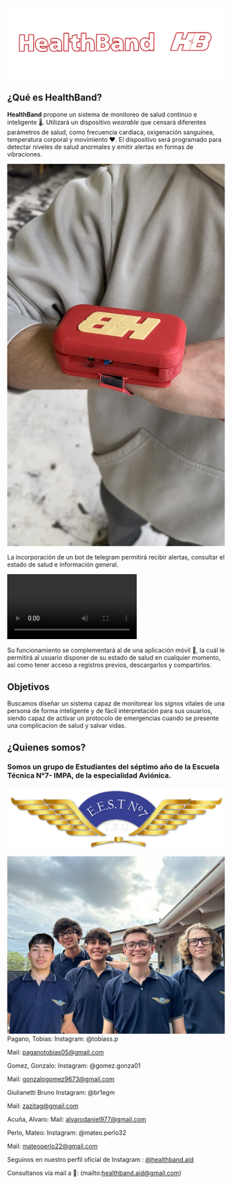 ![HealthBand](https://github.com/impatrq/healthband/blob/main/assets/logo%20completo.png)

## ¿Qué es HealthBand?

**HealthBand** propone un sistema de monitoreo de salud continuo e inteligente :thermometer:. Utilizará un dispositivo *wearable* que censará diferentes parámetros de salud, como frecuencia cardíaca, oxigenación sanguínea, temperatura corporal y movimiento :heart:. El dispositivo será programado para detectar niveles de salud anormales y emitir alertas en formas de vibraciones.

![pulsera](https://github.com/impatrq/healthband/blob/main/assets/h_band.jpg)


La incorporación de un bot de telegram permitirá recibir alertas, consultar el estado de salud e información general.


![HealthBot](https://github.com/impatrq/healthband/blob/main/assets/bot%20de%20telegram.mp4)


Su funcionamiento se complementará al de una aplicación móvil :iphone:, la cuál le permitirá al usuario disponer de su estado de salud en cualquier momento, así como tener acceso a registros previos, descargarlos y compartirlos.



## Objetivos

Buscamos diseñar un sistema capaz de monitorear los signos vitales de una persona de forma inteligente y de fácil interpretación para sus usuarios,  siendo capaz de activar un protocolo de emergencias cuando se presente una complicacion de salud y salvar vidas. 

## ¿Quienes somos?

### Somos un grupo de Estudiantes del séptimo año de la **Escuela Técnica N°7- IMPA**, de la especialidad **Aviónica**.
![Escudo](logo.png)


![foto grupal](assets/fotogrupal.jpg)
Pagano, Tobias: 
Instagram: @tobiass.p

Mail: paganotobias05@gmail.com



Gomez, Gonzalo:
Instagram: @gomez.gonza01

Mail: gonzalogomez9673@gmail.com



Giulianetti Bruno
Instagram: @br1egm

Mail: zazitag@gmail.com



Acuña, Alvaro:
Mail: alvarodaniel977@gmail.com



Perlo, Mateo:
Instagram: @mateo.perlo32

Mail: mateoperlo22@gmail.com


Seguinos en nuestro perfil oficial de Instagram : [@healthband.aid](https://www.instagram.com/healthband.aid/)

Consultanos vía mail a 📧: (mailto:healthband.aid@gmail.com) 
